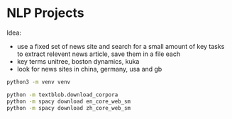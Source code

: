 # NLP Projects

Idea:
- use a fixed set of news site and search for a small amount of key tasks to extract relevent news article, save them in a file each
- key terms unitree, boston dynamics, kuka
- look for news sites in china, germany, usa and gb



```bash
python3 -m venv venv

python -m textblob.download_corpora
python -m spacy download en_core_web_sm
python -m spacy download zh_core_web_sm
```
